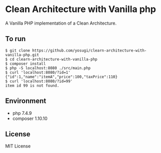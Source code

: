 # Clean Architecture with Vanilla php

A Vanilla PHP implementation of a Clean Architecture.

## To run

```
$ git clone https://github.com/yosugi/clearn-architecture-with-vanilla-php.git
$ cd clearn-architecture-with-vanilla-php
$ composer install
$ php -S localhost:8080 ./src/main.php
$ curl 'localhost:8080/?id=1'
{"id":1,"name":"itemA","price":100,"taxPrice":110}
$ curl 'localhost:8080/?id=99'
item id 99 is not found.
```

## Environment

- php 7.4.9
- composer 1.10.10

## License

MIT License
